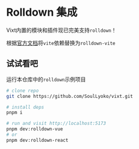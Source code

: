 # Rolldown 集成

Vixt内置的模块和插件现已完美支持`rolldown`！

根据[官方文档](https://cn.vitejs.dev/guide/rolldown.html)将`vite`依赖替换为`rolldown-vite`

## 试试看吧

运行本仓库中的`rolldown`示例项目

```sh
# clone repo
git clone https://github.com/SoulLyoko/vixt.git

# install deps
pnpm i

# run and visit http://localhost:5173
pnpm dev:rolldown-vue
# or
pnpm dev:rolldown-react
```
